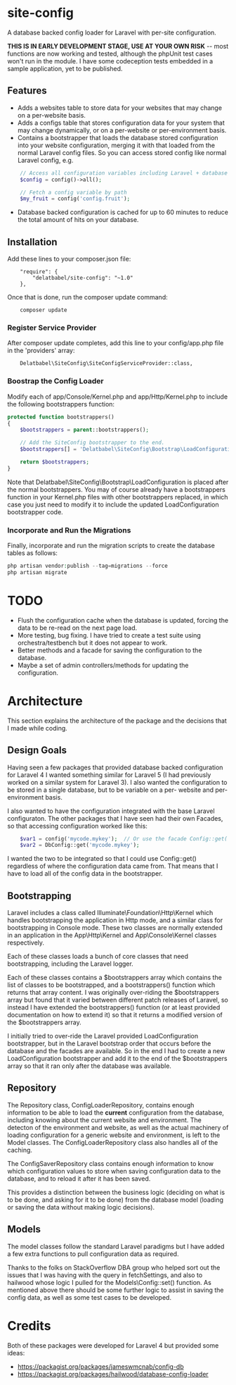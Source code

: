 # site-config

A database backed config loader for Laravel with per-site configuration.

**THIS IS IN EARLY DEVELOPMENT STAGE, USE AT YOUR OWN RISK** -- most functions are now
working and tested, although the phpUnit test cases won't run in the module.  I have some
codeception tests embedded in a sample application, yet to be published.

## Features

* Adds a websites table to store data for your websites that
  may change on a per-website basis.
* Adds a configs table that stores configuration data for your system that may
  change dynamically, or on a per-website or per-environment basis.
* Contains a bootstrapper that loads the database stored configuration into your
  website configuration, merging it with that loaded from the normal Laravel config
  files.  So you can access stored config like normal Laravel config, e.g.

```php
    // Access all configuration variables including Laravel + database stored configuration
    $config = config()->all();

    // Fetch a config variable by path
    $my_fruit = config('config.fruit');
```

* Database backed configuration is cached for up to 60 minutes to reduce the total amount
  of hits on your database.

## Installation

Add these lines to your composer.json file:

```
    "require": {
        "delatbabel/site-config": "~1.0"
    },
```

Once that is done, run the composer update command:

```
    composer update
```

### Register Service Provider

After composer update completes, add this line to your config/app.php file in the 'providers' array:

```
    Delatbabel\SiteConfig\SiteConfigServiceProvider::class,
```

### Boostrap the Config Loader

Modify each of app/Console/Kernel.php and app/Http/Kernel.php to include the following bootstrappers function:

```php
protected function bootstrappers()
{
    $bootstrappers = parent::bootstrappers();

    // Add the SiteConfig bootstrapper to the end.
    $bootstrappers[] = 'Delatbabel\SiteConfig\Bootstrap\LoadConfiguration';

    return $bootstrappers;
}
```

Note that Delatbabel\SiteConfig\Bootstrap\LoadConfiguration is placed after
the normal bootstrappers. You may of course already have a bootstrappers
function in your Kernel.php files with other bootstrappers replaced, in
which case you just need to modify it to include the updated LoadConfiguration
bootstrapper code.

### Incorporate and Run the Migrations

Finally, incorporate and run the migration scripts to create the database tables as follows:

```php
php artisan vendor:publish --tag=migrations --force
php artisan migrate
```

# TODO

* Flush the configuration cache when the database is updated, forcing the data to be
  re-read on the next page load.
* More testing, bug fixing.  I have tried to create a test suite using orchestra/testbench
  but it does not appear to work.
* Better methods and a facade for saving the configuration to the database.
* Maybe a set of admin controllers/methods for updating the configuration.

# Architecture

This section explains the architecture of the package and the decisions that I made while
coding.

## Design Goals

Having seen a few packages that provided database backed configuration for Laravel 4 I wanted
something similar for Laravel 5 (I had previously worked on a similar system for Laravel 3).
I also wanted the configuration to be stored in a single database, but to be variable on a per-
website and per-environment basis.

I also wanted to have the configuration integrated with the base Laravel configuraton.  The other
packages that I have seen had their own Facades, so that accessing configuration worked like this:

```php
    $var1 = config('mycode.mykey');  // Or use the facade Config::get('mycode.mykey');
    $var2 = DbConfig::get('mycode.mykey');
```

I wanted the two to be integrated so that I could use Config::get() regardless of where the
configuration data came from.  That means that I have to load all of the config data in the
bootstrapper.

## Bootstrapping

Laravel includes a class called Illuminate\Foundation\Http\Kernel which handles bootstrapping
the application in Http mode, and a similar class for bootstrapping in Console mode.  These two
classes are normally extended in an application in the App\Http\Kernel and App\Console\Kernel
classes respectively.

Each of these classes loads a bunch of core classes that need bootstrapping, including the
Laravel logger.

Each of these classes contains a $bootstrappers array which contains the list of classes to be
bootstrapped, and a bootstrappers() function which returns that array content. I was originally
over-riding the $bootstrappers array but found that it varied between different patch releases
of Laravel, so instead I have extended the bootstrappers() function (or at least provided documentation
on how to extend it) so that it returns a modified version of the $bootstrappers array.

I initially tried to over-ride the Laravel provided LoadConfiguration bootstrapper, but in the
Laravel bootstrap order that occurs before the database and the facades are available.  So in
the end I had to create a new LoadConfiguration bootstrapper and add it to the end of the $bootstrappers
array so that it ran only after the database was available.

## Repository

The Repository class, ConfigLoaderRepository, contains enough information to be able to load the
**current** configuration from the database, including knowing about the current website and
environment.  The detecton of the environment and website, as well as the actual machinery of
loading configuration for a generic website and environment, is left to the Model classes.
The ConfigLoaderRepository class also handles all of the caching.

The ConfigSaverRepository class contains enough information to know which configuration values
to store when saving configuration data to the database, and to reload it after it has been
saved.

This provides a distinction between the business logic (deciding on what is to be done, and asking
for it to be done) from the database model (loading or saving the data without making logic
decisions).

## Models

The model classes follow the standard Laravel paradigms but I have added a few extra functions
to pull configuration data as required.

Thanks to the folks on StackOverflow DBA group who helped sort out the issues that I was having
with the query in fetchSettings, and also to hailwood whose logic I pulled for the Models\Config::set()
function.  As mentioned above there should be some further logic to assist in saving the config
data, as well as some test cases to be developed.

# Credits

Both of these packages were developed for Laravel 4 but provided some ideas:

* https://packagist.org/packages/jameswmcnab/config-db
* https://packagist.org/packages/hailwood/database-config-loader
